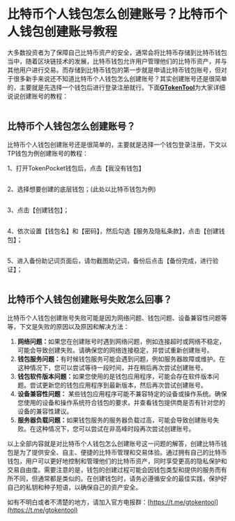# 比特币个人钱包怎么创建账号？比特币个人钱包创建账号教程

大多数投资者为了保障自己比特币资产的安全，通常会将比特币存储到比特币钱包当中，随着区块链技术的发展，比特币钱包允许用户管理他们的比特币资产，并与其他用户进行交易。而存储到比特币钱包的第一步就是申请比特币钱包账号，但对于很多新手来说还不知道比特币个人钱包怎么创建账号？其实创建账号还是很简单的，主要就是先选择一个钱包后进行登录注册就行。下面[**GTokenTool**](https://www.gtokentool.com)为大家详细说说创建账号的教程：

<figure><img src="../../.gitbook/assets/2024123042046.png" alt=""><figcaption></figcaption></figure>

## 比特币个人钱包怎么创建账号？

比特币个人钱包创建账号还是很简单的，主要就是选择一个钱包登录注册，下文以TP钱包为例创建账号的教程：

1、打开TokenPocket钱包后，点击【我没有钱包】

<figure><img src="../../.gitbook/assets/2024081514194110.jpg" alt=""><figcaption></figcaption></figure>

2、选择想要创建的底层钱包；(此处以比特币钱包为例)

<figure><img src="../../.gitbook/assets/2024081514194110 (1).jpg" alt=""><figcaption></figcaption></figure>

3、点击【创建钱包】；

<figure><img src="../../.gitbook/assets/2024081514194110 (2).jpg" alt=""><figcaption></figcaption></figure>

4、依次设置【钱包名】和【密码】，然后勾选【服务及隐私条款】，点击【创建钱包】；

<figure><img src="../../.gitbook/assets/2024081514194110 (3).jpg" alt=""><figcaption></figcaption></figure>

5、进入备份助记词页面后，请勿截图助记词，备份后点击【备份完成，进行验证】；

<figure><img src="../../.gitbook/assets/2024081514194110 (4).jpg" alt=""><figcaption></figcaption></figure>

## 比特币个人钱包创建账号失败怎么回事？

比特币个人钱包创建账号失败可能是因为网络问题、钱包问题、设备兼容性问题等等，下文是失败的原因以及原因和解决方法：

1. **网络问题：**&#x5982;果您在创建账号时遇到网络问题，例如连接超时或网络不稳定，可能会导致创建失败。请确保您的网络连接稳定，并尝试重新创建账号。
2. **钱包服务问题：**&#x6709;时候钱包服务可能会遇到问题，例如服务器故障或维护。在这种情况下，您可以尝试等待一段时间，并在稍后再次尝试创建账号。
3. **钱包软件版本问题：**&#x5982;果您使用的是钱包应用程序，可能会存在软件版本问题。尝试更新您的钱包应用程序到最新版本，然后再次尝试创建账号。
4. **设备兼容性问题：** 某些钱包应用程序可能不兼容特定的设备或操作系统。确保您使用的设备和操作系统符合钱包的要求，并查看钱包提供商是否有针对您的设备的兼容性建议。
5. **服务器负载问题：**&#x5982;果钱包服务的服务器负载过高，可能会导致创建账号失败。在这种情况下，您可以尝试在非高峰时段再次尝试创建账号。

以上全部内容就是对比特币个人钱包怎么创建账号这一问题的解答，创建比特币钱包是为了提供安全、自主、便捷的比特币管理和交易体验。通过拥有自己的比特币钱包，用户可以更好地控制和管理他们的比特币资产，同时享受更高的隐私保护和交易自由度。需要注意的是，钱包的创建过程可能会因钱包类型和提供的服务而有所不同，但通常都是类似的。在创建钱包时，请务必遵循安全的最佳实践，保护好自己的私钥和种子短语，以确保自己的资产安全。

如有不明白或者不清楚的地方，请加入官方电报群：[https://t.me/gtokentool](https://t.me/gtokentool)
